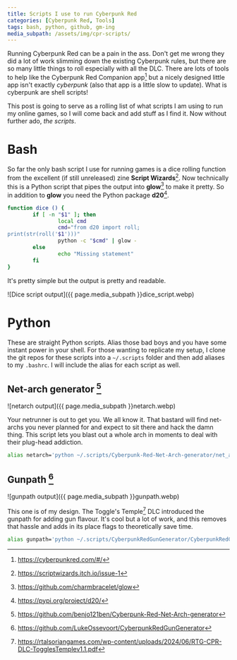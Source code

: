 ```yaml
---
title: Scripts I use to run Cyberpunk Red
categories: [Cyberpunk Red, Tools]
tags: bash, python, github, gm-ing
media_subpath: /assets/img/cpr-scripts/
---
```


Running Cyberpunk Red can be a pain in the ass. Don't get me wrong they did a lot of work slimming down the existing Cyberpunk rules, but there are so many little things to roll especially with all the DLC. There are lots of tools to help like the Cyberpunk Red Companion app[^companion] but a nicely designed little app isn't exactly *cyberpunk* (also that app is a little slow to update). What is cyberpunk are shell scripts!

This post is going to serve as a rolling list of what scripts I am using to run my online games, so I will come back and add stuff as I find it. Now without further ado, *the scripts*.

# Bash

So far the only bash script I use for running games is a dice rolling function from the excellent (if still unreleased) zine **Script Wizards**[^script-wiz]. Now technically this is a Python script that pipes the output into **glow**[^glow] to make it pretty. So in addition to **glow** you need the Python package **d20**[^d20-py].

```bash
function dice () {
        if [ -n "$1" ]; then
                local cmd
                cmd="from d20 import roll;
print(str(roll('$1')))"
                python -c "$cmd" | glow -
        else
                echo "Missing statement"
        fi
}
```

It's pretty simple but the output is pretty and readable.

![Dice script output]({{ page.media_subpath }}dice_script.webp)

# Python

These are straight Python scripts. Alias those bad boys and you have some instant power in your shell. For those wanting to replicate my setup, I clone the git repos for these scripts into a `~/.scripts` folder and then add aliases to my `.bashrc`. I will include the alias for each script as well.

## Net-arch generator [^net-gen]

![netarch output]({{ page.media_subpath }}netarch.webp)

Your netrunner is out to get you. We all know it. That bastard will find net-archs you never planned for and expect to sit there and hack the damn thing. This script lets you blast out a whole arch in moments to deal with their plug-head addiction.

```bash
alias netarch='python ~/.scripts/Cyberpunk-Red-Net-Arch-generator/net_arch_gen_2.0.py'
```

## Gunpath [^gunpath]

![gunpath output]({{ page.media_subpath }}gunpath.webp)

This one is of my design. The Toggle's Temple[^togs] DLC introduced the gunpath for adding gun flavour. It's cool but a lot of work, and this removes that hassle and adds in its place flags to theoretically save time.

```bash
alias gunpath='python ~/.scripts/CyberpunkRedGunGenerator/CyberpunkRedGunGenerator.py'
```

[^companion]: https://cyberpunkred.com/#/
[^script-wiz]: https://scriptwizards.itch.io/issue-1
[^d20-py]: https://pypi.org/project/d20/
[^glow]: https://github.com/charmbracelet/glow
[^net-gen]: https://github.com/benjo121ben/Cyberpunk-Red-Net-Arch-generator
[^gunpath]: https://github.com/LukeOssevoort/CyberpunkRedGunGenerator
[^togs]: https://rtalsoriangames.com/wp-content/uploads/2024/06/RTG-CPR-DLC-TogglesTemplev1.1.pdf

